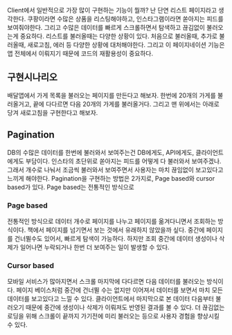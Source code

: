 Client에서 일반적으로 가장 많이 구현하는 기능이 뭘까? 난 단연 리스트 페이지라고 생각한다. 쿠팡이라면 수많은 상품을 리스팅해야하고, 인스타그램이라면 쏟아지는 피드를 보여줘야한다. 그리고 수많은 데이터를 빠르게 스크롤하면서 탐색하고 끊김없이 불러오는게 중요하다. 리스트를 불러올때는 다양한 상황이 있다. 처음으로 불러올때, 추가로 불러올때, 새로고침, 에러 등 다양한 상황에 대처해야한다. 그리고 이 페이지네이션 기능은 앱 전체에서 이뤄지기 때문에 코드의 재활용성이 중요하다.

## 구현시나리오

배달앱에서 가게 목록을 불러오는 페이지를 만든다고 해보자. 한번에 20개의 가게를 불러올거고, 끝에 다다르면 다음 20개의 가게를 불러올거다. 그리고 맨 위에서는 아래로 당겨 새로고침을 구현한다고 해보자.

## Pagination

DB의 수많은 데이터를 한번에 불러와서 보여주는건 DB에게도, API에게도, 클라이언트에게도 부담이다. 인스타의 초단위로 쏟아지는 피드를 어떻게 다 불러와서 보여주겠나. 그래서 개수로 나눠서 조금씩 불러와서 보여주면서 사용자는 마치 끊임없이 보고있다고 느끼게 해야한다.
Pagination을 구현하는 방법은 2가지로, Page based와 cursor based가 있다. Page based는 전통적인 방식으로

### Page based

전통적인 방식으로 데이터 개수로 페이지를 나누고 페이지를 옮겨다니면서 조회하는 방식이다. 책에서 페이지를 넘기면서 보는 것에서 유래하지 않았을까 싶다. 중간에 페이지를 건너뛸수도 있어서, 빠르게 탐색이 가능하다. 하지만 조회 중간에 데이터 생성이나 삭제가 일어나면 누락되거나 한번 더 보여주는 일이 발생할 수 있다.

### Cursor based

모바일 서비스가 많아지면서 스크롤 마지막에 다다르면 다음 데이터를 불러오는 방식이다. 페이지 베이스처럼 중간에 건너뛸 수는 없지만 이어져서 데이터를 보면서 마치 모든 데이터를 보고있다고 느낄 수 있다. 클라이언트에서 마지막으로 본 데이터 다음부터 불러오기 때문에 중간에 생성이나 삭제가 이뤄져도 반영된 결과를 볼 수 있다. 더 끊김없는 로딩을 위해 스크롤이 끝까지 가기전에 미리 불러오는 등으로 사용자 경험을 향상시킬 수 있다.
